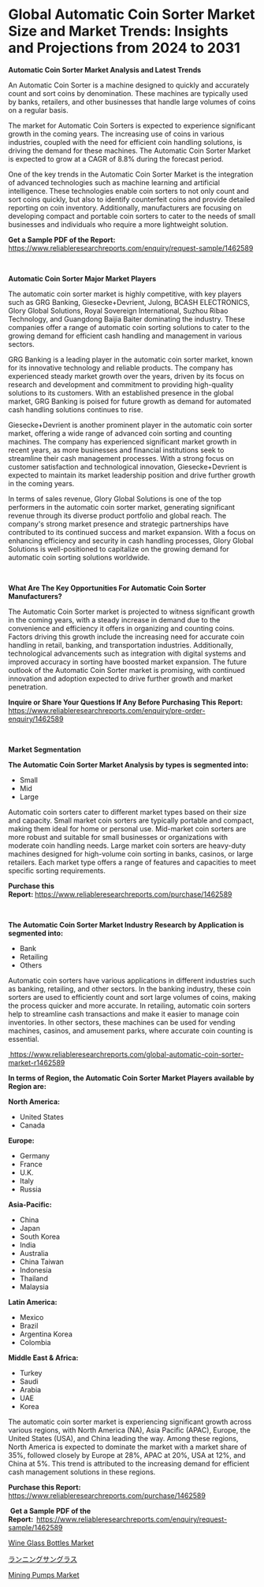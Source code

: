 <p><h1>Global Automatic Coin Sorter Market Size and Market Trends: Insights and Projections from 2024 to 2031</h1></p><p><strong>Automatic Coin Sorter Market Analysis and Latest Trends</strong></p>
<p><p>An Automatic Coin Sorter is a machine designed to quickly and accurately count and sort coins by denomination. These machines are typically used by banks, retailers, and other businesses that handle large volumes of coins on a regular basis. </p><p>The market for Automatic Coin Sorters is expected to experience significant growth in the coming years. The increasing use of coins in various industries, coupled with the need for efficient coin handling solutions, is driving the demand for these machines. The Automatic Coin Sorter Market is expected to grow at a CAGR of 8.8% during the forecast period.</p><p>One of the key trends in the Automatic Coin Sorter Market is the integration of advanced technologies such as machine learning and artificial intelligence. These technologies enable coin sorters to not only count and sort coins quickly, but also to identify counterfeit coins and provide detailed reporting on coin inventory. Additionally, manufacturers are focusing on developing compact and portable coin sorters to cater to the needs of small businesses and individuals who require a more lightweight solution.</p></p>
<p><strong>Get a Sample PDF of the Report:&nbsp;</strong> <a href="https://www.reliableresearchreports.com/enquiry/request-sample/1462589">https://www.reliableresearchreports.com/enquiry/request-sample/1462589</a></p>
<p>&nbsp;</p>
<p><strong>Automatic Coin Sorter Major Market Players</strong></p>
<p><p>The automatic coin sorter market is highly competitive, with key players such as GRG Banking, Giesecke+Devrient, Julong, BCASH ELECTRONICS, Glory Global Solutions, Royal Sovereign International, Suzhou Ribao Technology, and Guangdong Baijia Baiter dominating the industry. These companies offer a range of automatic coin sorting solutions to cater to the growing demand for efficient cash handling and management in various sectors.</p><p>GRG Banking is a leading player in the automatic coin sorter market, known for its innovative technology and reliable products. The company has experienced steady market growth over the years, driven by its focus on research and development and commitment to providing high-quality solutions to its customers. With an established presence in the global market, GRG Banking is poised for future growth as demand for automated cash handling solutions continues to rise.</p><p>Giesecke+Devrient is another prominent player in the automatic coin sorter market, offering a wide range of advanced coin sorting and counting machines. The company has experienced significant market growth in recent years, as more businesses and financial institutions seek to streamline their cash management processes. With a strong focus on customer satisfaction and technological innovation, Giesecke+Devrient is expected to maintain its market leadership position and drive further growth in the coming years.</p><p>In terms of sales revenue, Glory Global Solutions is one of the top performers in the automatic coin sorter market, generating significant revenue through its diverse product portfolio and global reach. The company's strong market presence and strategic partnerships have contributed to its continued success and market expansion. With a focus on enhancing efficiency and security in cash handling processes, Glory Global Solutions is well-positioned to capitalize on the growing demand for automatic coin sorting solutions worldwide.</p></p>
<p>&nbsp;</p>
<p><strong>What Are The Key Opportunities For Automatic Coin Sorter Manufacturers?</strong></p>
<p><p>The Automatic Coin Sorter market is projected to witness significant growth in the coming years, with a steady increase in demand due to the convenience and efficiency it offers in organizing and counting coins. Factors driving this growth include the increasing need for accurate coin handling in retail, banking, and transportation industries. Additionally, technological advancements such as integration with digital systems and improved accuracy in sorting have boosted market expansion. The future outlook of the Automatic Coin Sorter market is promising, with continued innovation and adoption expected to drive further growth and market penetration.</p></p>
<p><strong>Inquire or Share Your Questions If Any Before Purchasing This Report:</strong> <a href="https://www.reliableresearchreports.com/enquiry/pre-order-enquiry/1462589">https://www.reliableresearchreports.com/enquiry/pre-order-enquiry/1462589</a></p>
<p>&nbsp;</p>
<p><strong>Market Segmentation</strong></p>
<p><strong>The Automatic Coin Sorter Market Analysis by types is segmented into:</strong></p>
<p><ul><li>Small</li><li>Mid</li><li>Large</li></ul></p>
<p><p>Automatic coin sorters cater to different market types based on their size and capacity. Small market coin sorters are typically portable and compact, making them ideal for home or personal use. Mid-market coin sorters are more robust and suitable for small businesses or organizations with moderate coin handling needs. Large market coin sorters are heavy-duty machines designed for high-volume coin sorting in banks, casinos, or large retailers. Each market type offers a range of features and capacities to meet specific sorting requirements.</p></p>
<p><strong>Purchase this Report:&nbsp;</strong><a href="https://www.reliableresearchreports.com/purchase/1462589">https://www.reliableresearchreports.com/purchase/1462589</a></p>
<p>&nbsp;</p>
<p><strong>The Automatic Coin Sorter Market Industry Research by Application is segmented into:</strong></p>
<p><ul><li>Bank</li><li>Retailing</li><li>Others</li></ul></p>
<p><p>Automatic coin sorters have various applications in different industries such as banking, retailing, and other sectors. In the banking industry, these coin sorters are used to efficiently count and sort large volumes of coins, making the process quicker and more accurate. In retailing, automatic coin sorters help to streamline cash transactions and make it easier to manage coin inventories. In other sectors, these machines can be used for vending machines, casinos, and amusement parks, where accurate coin counting is essential.</p></p>
<p><a href="https://www.reliableresearchreports.com/global-automatic-coin-sorter-market-r1462589">&nbsp;https://www.reliableresearchreports.com/global-automatic-coin-sorter-market-r1462589</a></p>
<p><strong>In terms of Region, the Automatic Coin Sorter Market Players available by Region are:</strong></p>
<p>
    <p> <strong> North America: </strong>
        <ul>
            <li>United States</li>
            <li>Canada</li>
        </ul>
        </p> 
    <p> <strong> Europe: </strong>
        <ul>
            <li>Germany</li>
            <li>France</li>
            <li>U.K.</li>
            <li>Italy</li>
            <li>Russia</li>
        </ul>
        </p> 
    <p> <strong> Asia-Pacific: </strong>
        <ul>
            <li>China</li>
            <li>Japan</li>
            <li>South Korea</li>
            <li>India</li>
            <li>Australia</li>
            <li>China Taiwan</li>
            <li>Indonesia</li>
            <li>Thailand</li>
            <li>Malaysia</li>
        </ul>
        </p> 
    <p> <strong> Latin America: </strong>
        <ul>
            <li>Mexico</li>
            <li>Brazil</li>
            <li>Argentina Korea</li>
            <li>Colombia</li>
        </ul>
        </p> 
    <p> <strong> Middle East & Africa: </strong>
        <ul>
            <li>Turkey</li>
            <li>Saudi</li>
            <li>Arabia</li>
            <li>UAE</li>
            <li>Korea</li>
        </ul>
    </p>
    </p>
<p><p>The automatic coin sorter market is experiencing significant growth across various regions, with North America (NA), Asia Pacific (APAC), Europe, the United States (USA), and China leading the way. Among these regions, North America is expected to dominate the market with a market share of 35%, followed closely by Europe at 28%, APAC at 20%, USA at 12%, and China at 5%. This trend is attributed to the increasing demand for efficient cash management solutions in these regions.</p></p>
<p><strong>Purchase this Report: </strong><a href="https://www.reliableresearchreports.com/purchase/1462589">https://www.reliableresearchreports.com/purchase/1462589</a></p>
<p>&nbsp;<strong>Get a Sample PDF of the Report:&nbsp;&nbsp;</strong><a href="https://www.reliableresearchreports.com/enquiry/request-sample/1462589">https://www.reliableresearchreports.com/enquiry/request-sample/1462589</a></p>
<p><strong></strong></p>
<p><p><a href="https://www.linkedin.com/pulse/decoding-wine-glass-bottles-market-metrics-share-trends-uymac?trackingId=CpGWky6o8kqgaPVFOZ9ytw%3D%3D">Wine Glass Bottles Market</a></p><p><a href="https://medium.com/@jasoniller59/%E3%83%A9%E3%83%B3%E3%83%8B%E3%83%B3%E3%82%B0%E3%82%B5%E3%83%B3%E3%82%B0%E3%83%A9%E3%82%B9%E5%B8%82%E5%A0%B4-%E7%A8%AE%E9%A1%9E-%E3%82%A2%E3%83%97%E3%83%AA%E3%82%B1%E3%83%BC%E3%82%B7%E3%83%A7%E3%83%B3-%E5%9C%B0%E7%90%86%E3%81%AB%E3%82%88%E3%82%8B%E5%8C%85%E6%8B%AC%E7%9A%84%E8%A9%95%E4%BE%A1-cc6e9e0bd63c">ランニングサングラス</a></p><p><a href="https://www.linkedin.com/pulse/analyzing-mining-pumps-market-global-industry-perspective-35ilc?trackingId=vYeR7vvCO4ZciQHc34Vsfw%3D%3D">Mining Pumps Market</a></p></p>